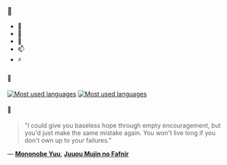 ### 👋

- 🔭
- 🌱
- 💬
- 📫
- ⚡

#### 🧏

[![Most used languages](https://github-readme-stats-aynah.vercel.app/api/top-langs/?username=aynh&theme=solarized-dark&langs_count=6&layout=compact&hide_title=true)](https://github.com/anuraghazra/github-readme-stats#gh-dark-mode-only)
[![Most used languages](https://github-readme-stats-aynah.vercel.app/api/top-langs/?username=aynh&theme=solarized-light&langs_count=6&layout=compact&hide_title=true)](https://github.com/anuraghazra/github-readme-stats#gh-light-mode-only)

#### 💬

> "I could give you baseless hope through empty encouragement, but you'd just make the same mistake again. You won't live long if you don't own up to your failures."

&mdash; [**Mononobe Yuu**](https://myanimelist.net/character.php?q=Mononobe%20Yuu&cat=character), [**Juuou Mujin no Fafnir**](https://myanimelist.net/search/all?q=Juuou%20Mujin%20no%20Fafnir&cat=all)
